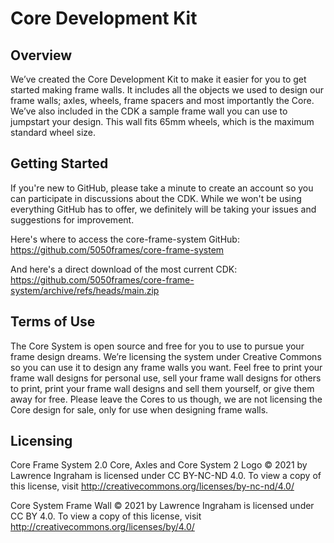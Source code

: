 # Core Development Kit


## Overview

We’ve created the Core Development Kit to make it easier for you to get started
making frame walls. It includes all the objects we used to design our frame
walls; axles, wheels, frame spacers and most importantly the Core. We’ve also
included in the CDK a sample frame wall you can use to jumpstart your design.
This wall fits 65mm wheels, which is the maximum standard wheel size.

## Getting Started

If you're new to GitHub, please take a minute to create an account so you can 
participate in discussions about the CDK. While we won't be using everything 
GitHub has to offer, we definitely will be taking your issues and suggestions 
for improvement.

Here's where to access the core-frame-system GitHub: 
https://github.com/5050frames/core-frame-system

And here's a direct download of the most current CDK: 
https://github.com/5050frames/core-frame-system/archive/refs/heads/main.zip

## Terms of Use

The Core System is open source and free for you to use to pursue your frame
design dreams. We’re licensing the system under Creative Commons so you can use
it to design any frame walls you want. Feel free to print your frame wall
designs for personal use, sell your frame wall designs for others to print,
print your frame wall designs and sell them yourself, or give them away for
free. Please leave the Cores to us though, we are not licensing the Core design
for sale, only for use when designing frame walls.


## Licensing

Core Frame System 2.0 Core, Axles and Core System 2 Logo © 2021 by Lawrence
Ingraham is licensed under CC BY-NC-ND 4.0. To view a copy of this license,
visit http://creativecommons.org/licenses/by-nc-nd/4.0/

Core System Frame Wall © 2021 by Lawrence Ingraham is licensed under CC BY 4.0.
To view a copy of this license, visit
http://creativecommons.org/licenses/by/4.0/
